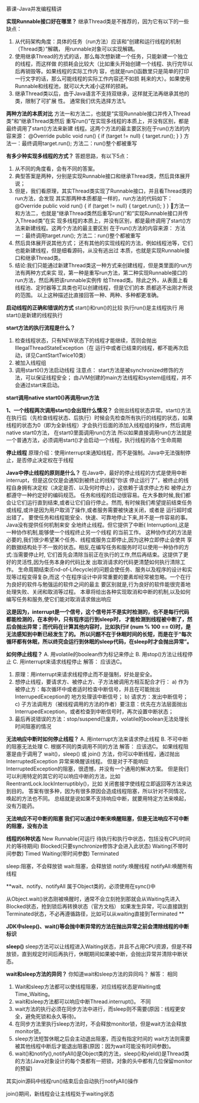 慕课-Java并发编程精讲



**实现Runnable接口好在哪里？**
继承Thread类是不推荐的，因为它有以下的一些缺点：
1. 从代码架构角度：具体的任务（run方法）应该和“创建和运行线程的机制（Thread类）”解耦，
用runnable对象可以实现解耦。
2. 使用继承Thread的方式的话，那么每次想新建一个任务，只能新建一个独立的线程，而这样做
的损耗会比较大（比如重头开始创建一个线程、执行完毕以后再销毁等。如果线程的实际工作内
容，也就是run()函数里只是简单的打印一行文字的话，那么可能线程的实际工作内容还不如损
耗来的大）。如果使用Runnable和线程池，就可以大大减小这样的损耗。
3. 继承Thread类以后，由于Java语言不支持双继承，这样就无法再继承其他的类，限制了可扩展
性。
通常我们优先选择方法1。





**两种方法的本质对比**
方法一和方法二，也就是“实现Runnable接口并传入Thread类”和“继承Thread类然后
重写run()”在实现多线程的本质上，并没有区别，都是最终调用了start()方法来新建
线程。这两个方法的最主要区别在于run()方法的内容来源：
    @Override
    public void run() {
         if (target != null) {
            target.run();
         }
    }
方法一：最终调用target.run();
方法二：run()整个都被重写


**有多少种实现多线程的方式？**
答题思路，有以下5点：
1. 从不同的角度看，会有不同的答案。
2. 典型答案是两种，分别是实现Runnable接口和继承Thread类，然后具体展开说；
3. 但是，我们看原理，其实Thread类实现了Runnable接口，并且看Thread类的run方法，会发现
其实那两种本质都是一样的，run方法的代码如下：
    @Override
    public void run() {
        if (target != null) {
            target.run();
        }
    }
方法一和方法二，也就是“继承Thread类然后重写run()”和“实现Runnable接口并传入Thread类”在实
 现多线程的本质上，并没有区别，都是最终调用了start()方法来新建线程。这两个方法的最主要区别
 在于run()方法的内容来源：
 方法一：最终调用target.run();
 方法二：run()整个都被重写
 4. 然后具体展开说其他方式；
 还有其他的实现线程的方法，例如线程池等，它们也能新建线程，但是细看源码，从没有逃出过
 本质，也就是实现Runnable接口和继承Thread类。
 5. 结论:我们只能通过新建Thread类这一种方式来创建线程，但是类里面的run方法有两种方式来实
 现，第一种是重写run方法，第二种实现Runnable接口的run方法，然后再把该runnable实例传
 给Thread类。除此之外，从表面上看线程池、定时器等工具类也可以创建线程，但是它们的本
 质都逃不出刚才所说的范围。
 以上这种描述比直接回答一种、两种、多种都更准确。


**启动线程的正确和错误的方式**
start()和run()的比较
执行run()是主线程执行
用start()是新建的线程执行



**start方法的执行流程是什么？**
1. 检查线程状态，只有NEW状态下的线程才能继续，否则会抛出IllegalThreadStateException（在
运行中或者已结束的线程，都不能再次启动，详见CantStartTwice10类）
2. 被加入线程组
3. 调用start0()方法启动线程
注意点：
start方法是被synchronized修饰的方法，可以保证线程安全；
由JVM创建的main方法线程和system组线程，并不会通过start来启动。


**start调用native start0()再调用run方法**

**1、一个线程两次调用start()会出现什么情况？**
会抛出线程状态异常。start()方法在执行后（先检查线程状态、后执行）时候会先检查所有执行的线程的状态，如果线程的状态为0（即为全新线程）才会执行后面的添加入线程组的操作，然后调用native start0方法，
在start0里面调用run()方法
所以如果直接调用run()方法就是一个普通方法，必须调用start()才会启动一个线程，执行线程的各个生命周期

**停止线程**
    原理介绍：使用interrupt来通知线程，而不是强制。Java中无法强制停止，是否停止决定权在于线程
    
    
**Java中停止线程的原则是什么？**
在Java中，最好的停止线程的方式是使用中断interrupt，但是这仅仅是会通知到被终止的线程“你该
停止运行了”，被终止的线程自身拥有决定权（决定是否、以及何时停止），这依赖于请求停止方和
被停止方都遵守一种约定好的编码规范。
任务和线程的启动很容易。在大多数时候,我们都会让它们运行直到结束,或者让它们自行停止。然而,
有时候我们希望提前结束任务或线程,或许是因为用户取消了操作,或者服务需要被快速关闭，或者是
运行超时或出错了。
要使任务和线程能安全、快速、可靠地停止下来,并不是一件容易的事。Java没有提供任何机制来安
全地终止线程。但它提供了中断( Interruption),这是一种协作机制,能够使一个线程终止另一个线程
的当前工作。
这种协作式的方法是必要的,我们很少希望某个任务、线程或服务立即停止,因为这种立即停止会使共
享的数据结构处于不一致的状态。相反,在编写任务和服务时可以使用一种协作的方式:当需要停止时,
它们首先会清除当前正在执行的工作,然后再结束。这提供了更好的灵活性,因为任务本身的代码比发
出取消请求的代码更清楚如何执行清除工作。
生命周期结束(End-of-Lifecycle)的问题会使任务、服务以及程序的设计和实现等过程变得复杂,而这
个在程序设计中非常重要的要素却经常被忽略。一个在行为良好的软件与勉强运的软件之间的最主
要区别就是,行为良好的软件能很完善地处理失败、关闭和取消等过程。
本章将给出各种实现取消和中断的机制,以及如何编写任务和服务,使它们能对取消请求做出响应


**这是因为，interrupt是一个信号，这个信号并不是实时检测的，也不是每行代码都能检测的，在本例中，只有程序运行到sleep时，
才能检测到线程被中断了，然后会抛出异常；而代码在计算其他内容时，比如执行if (num % 100 == 0)时，是无法感知到中断已经发生了的。
所以问题不在于休眠时间的长短，而是在于“每次循环都有休眠，所以终究会运行到休眠的sleep代码，在sleep时才会抛出异常”。**


**如何停止线程？**
A. 用volatile的boolean作为标记来停止
B. 用stop()方法让线程停止
C. 用interrupt来请求线程停止
解答：
应该选C。
1. 原理：用interrupt来请求线程停止而不是强制，好处是安全。
2. 想停止线程，要请求方、被停止方、子方法被调用方相互配合才行：
a) 作为被停止方：每次循环中或者适时检查中断信号，并且在可能抛出InterrupedException的
地方处理该中断信号；
b) 请求方：发出中断信号；
c) 子方法调用方（被线程调用的方法的作者）要注意：优先在方法层面抛出
InterrupedException，或者检查到中断信号时，再次设置中断状态；
3. 最后再说错误的方法：stop/suspend已废弃，volatile的boolean无法处理长时间阻塞的情况


**无法响应中断时如何停止线程？**
A. 用interrupt方法来请求停止线程
B. 不可中断的阻塞无法处理
C. 根据不同的类调用不同的方法
解答：
应该选C。
如果线程阻塞是由于调用了 wait()，sleep() 或 join() 方法，你可以中断线程，通过抛出
InterruptedException 异常来唤醒该线程。
但是对于不能响应InterruptedException的阻塞，很遗憾，并没有一个通用的解决方案。
但是我们可以利用特定的其它的可以响应中断的方法，比如ReentrantLock.lockInterruptibly()，比如
关闭套接字使线程立即返回等方法来达到目的。
答案有很多种，因为有很多原因会造成线程阻塞，所以针对不同情况，唤起的方法也不同。
总结就是说如果不支持响应中断，就要用特定方法来唤起，没有万能药。

**无法响应不可中断的阻塞
我们可以通过中断来唤醒阻塞，但是无法响应不可中断的阻塞，没有办法**

**线程的6种状态**
New
Runnable(可运行 待执行和执行中状态，包括没有CPU时间片的等待期间)
Blocked(只要synchronize修饰才会进入此状态)
Waiting(不带时间参数)
Timed Waiting(带时间参数)
Terminated

sleep:阻塞，不会释放锁
wait:阻塞，会释放锁
notify:唤醒线程
notifyAll:唤醒所有线程

**wait、notify、notifyAll 属于Object类的，必须使用在sync()中

从Object.wait()状态刚被唤醒时，通常不会立刻抢到那就会从Waiting先进入Blocked状态，抢到锁后再转换状态（官方文档）
如果发生异常，可以直接跳到Terminated状态，不必再遵循路径，比如可以从waiting直接到Terminated **


**JDK中sleep()、wait()等会抛中断异常的方法在抛出异常之前会清除线程的中断标识**

**sleep()**
sleep方法可以让线程进入Waiting状态，并且不占用CPU资源，但是不释放锁，直到规定时间后再执行，休眠期间如果被中断，会抛出异常并清除中断状态。


**wait和sleep方法的异同？**
你知道wait和sleep方法的异同吗？
解答：
相同
1. Wait和sleep方法都可以使线程阻塞，对应线程状态是Waiting或Time_Waiting。
2. wait和sleep方法都可以响应中断Thread.interrupt()。
不同
1. wait方法的执行必须在同步方法中进行，而sleep则不需要(原因：线程更安全，避免死锁和永久等待)。
2. 在同步方法里执行sleep方法时，不会释放monitor锁，但是wait方法会释放monitor锁。
3. sleep方法短暂休眠之后会主动退出阻塞，而没有指定时间的 wait方法则需要被其他线程中断后才能退出阻塞(原因：因为wait可能没有时间参数)。
4. wait()和notify(),notifyAll()是Object类的方法，sleep()和yield()是Thread类的方法(Java对象设计的每个类都有一把锁，对象的头中都有几位保留monitor的预留)


其实join源码中线程run()结束后会自动执行notifyAll()操作

join()期间，新线程会让主线程处于waiting状态